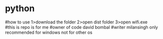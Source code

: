 # python
#how to use
1>download the folder
2>open dist folder
3>open wifi.exe
#this is repo is for me
#owner of code david bombal
#writer milansingh
only recommended for windows not for other os
